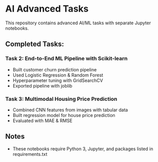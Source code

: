 # AI Advanced Tasks
This repository contains advanced AI/ML tasks with separate Jupyter notebooks.

## Completed Tasks:
### Task 2: End-to-End ML Pipeline with Scikit-learn
- Built customer churn prediction pipeline
- Used Logistic Regression & Random Forest
- Hyperparameter tuning with GridSearchCV
- Exported pipeline with joblib

### Task 3: Multimodal Housing Price Prediction
- Combined CNN features from images with tabular data
- Built regression model for house price prediction
- Evaluated with MAE & RMSE

## Notes
- These notebooks require Python 3, Jupyter, and packages listed in requirements.txt
